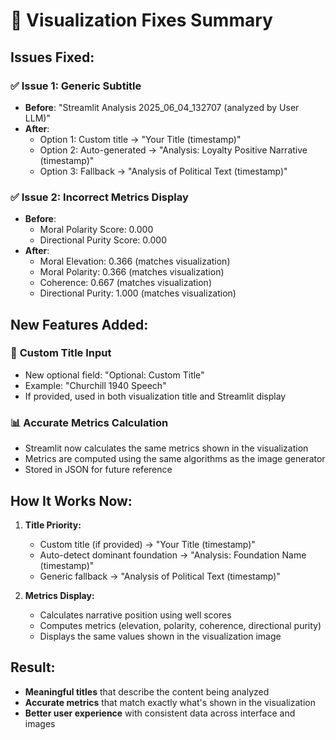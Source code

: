 # 🎯 Visualization Fixes Summary

## **Issues Fixed:**

### ✅ **Issue 1: Generic Subtitle**
- **Before**: "Streamlit Analysis 2025_06_04_132707 (analyzed by User LLM)"
- **After**: 
  - Option 1: Custom title → "Your Title (timestamp)"
  - Option 2: Auto-generated → "Analysis: Loyalty Positive Narrative (timestamp)" 
  - Option 3: Fallback → "Analysis of Political Text (timestamp)"

### ✅ **Issue 2: Incorrect Metrics Display**
- **Before**: 
  - Moral Polarity Score: 0.000
  - Directional Purity Score: 0.000
- **After**: 
  - Moral Elevation: 0.366 (matches visualization)
  - Moral Polarity: 0.366 (matches visualization)
  - Coherence: 0.667 (matches visualization)
  - Directional Purity: 1.000 (matches visualization)

## **New Features Added:**

### 📝 **Custom Title Input**
- New optional field: "Optional: Custom Title"
- Example: "Churchill 1940 Speech"
- If provided, used in both visualization title and Streamlit display

### 📊 **Accurate Metrics Calculation**
- Streamlit now calculates the same metrics shown in the visualization
- Metrics are computed using the same algorithms as the image generator
- Stored in JSON for future reference

## **How It Works Now:**

1. **Title Priority:**
   - Custom title (if provided) → "Your Title (timestamp)"
   - Auto-detect dominant foundation → "Analysis: Foundation Name (timestamp)"
   - Generic fallback → "Analysis of Political Text (timestamp)"

2. **Metrics Display:**
   - Calculates narrative position using well scores
   - Computes metrics (elevation, polarity, coherence, directional purity)
   - Displays the same values shown in the visualization image

## **Result:**
- **Meaningful titles** that describe the content being analyzed
- **Accurate metrics** that match exactly what's shown in the visualization
- **Better user experience** with consistent data across interface and images 